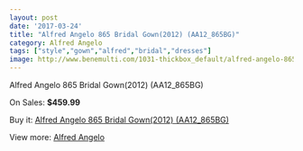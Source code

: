 ```yaml
---
layout: post
date: '2017-03-24'
title: "Alfred Angelo 865 Bridal Gown(2012) (AA12_865BG)"
category: Alfred Angelo
tags: ["style","gown","alfred","bridal","dresses"]
image: http://www.benemulti.com/1031-thickbox_default/alfred-angelo-865-bridal-gown2012-aa12865bg.jpg
---
```

Alfred Angelo 865 Bridal Gown(2012) (AA12_865BG)

On Sales: **$459.99**
<a href="https://www.benemulti.com/en/alfred-angelo/390-alfred-angelo-865-bridal-gown2012-aa12865bg.html"><amp-img layout="responsive" width="600" height="600" src="//www.benemulti.com/1031-thickbox_default/alfred-angelo-865-bridal-gown2012-aa12865bg.jpg" alt="Alfred Angelo 865 Bridal Gown(2012) (AA12_865BG) 0" /></a>
<a href="https://www.benemulti.com/en/alfred-angelo/390-alfred-angelo-865-bridal-gown2012-aa12865bg.html"><amp-img layout="responsive" width="600" height="600" src="//www.benemulti.com/1033-thickbox_default/alfred-angelo-865-bridal-gown2012-aa12865bg.jpg" alt="Alfred Angelo 865 Bridal Gown(2012) (AA12_865BG) 1" /></a>
<a href="https://www.benemulti.com/en/alfred-angelo/390-alfred-angelo-865-bridal-gown2012-aa12865bg.html"><amp-img layout="responsive" width="600" height="600" src="//www.benemulti.com/1032-thickbox_default/alfred-angelo-865-bridal-gown2012-aa12865bg.jpg" alt="Alfred Angelo 865 Bridal Gown(2012) (AA12_865BG) 2" /></a>

Buy it: [Alfred Angelo 865 Bridal Gown(2012) (AA12_865BG)](https://www.benemulti.com/en/alfred-angelo/390-alfred-angelo-865-bridal-gown2012-aa12865bg.html "Alfred Angelo 865 Bridal Gown(2012) (AA12_865BG)")

View more: [Alfred Angelo](https://www.benemulti.com/en/4-alfred-angelo "Alfred Angelo")